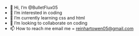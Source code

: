- 👋 Hi, I’m @BulletFlux05
- 👀 I’m interested in coding
- 🌱 I’m currently learning css and html
- 💞️ I’m looking to collaborate on coding
- 📫 How to reach me email me = reinhartowen05@gmail.com

<!---
BulletFlux05/BulletFlux05 is a ✨ special ✨ repository because its `README.md` (this file) appears on your GitHub profile.
You can click the Preview link to take a look at your changes.
--->
